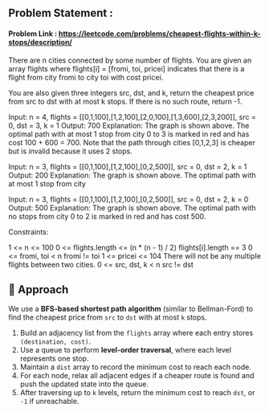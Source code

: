 ## Problem Statement : 
#### Problem Link : https://leetcode.com/problems/cheapest-flights-within-k-stops/description/
There are n cities connected by some number of flights. You are given an array flights where flights[i] = [fromi, toi, pricei] indicates that there is a flight from city fromi to city toi with cost pricei.

You are also given three integers src, dst, and k, return the cheapest price from src to dst with at most k stops. If there is no such route, return -1.

Input: n = 4, flights = [[0,1,100],[1,2,100],[2,0,100],[1,3,600],[2,3,200]], src = 0, dst = 3, k = 1
Output: 700
Explanation:
The graph is shown above.
The optimal path with at most 1 stop from city 0 to 3 is marked in red and has cost 100 + 600 = 700.
Note that the path through cities [0,1,2,3] is cheaper but is invalid because it uses 2 stops.

Input: n = 3, flights = [[0,1,100],[1,2,100],[0,2,500]], src = 0, dst = 2, k = 1
Output: 200
Explanation:
The graph is shown above.
The optimal path with at most 1 stop from city

Input: n = 3, flights = [[0,1,100],[1,2,100],[0,2,500]], src = 0, dst = 2, k = 0
Output: 500
Explanation:
The graph is shown above.
The optimal path with no stops from city 0 to 2 is marked in red and has cost 500.
 

Constraints:

1 <= n <= 100
0 <= flights.length <= (n * (n - 1) / 2)
flights[i].length == 3
0 <= fromi, toi < n
fromi != toi
1 <= pricei <= 104
There will not be any multiple flights between two cities.
0 <= src, dst, k < n
src != dst

## 🧠 Approach

We use a **BFS-based shortest path algorithm** (similar to Bellman-Ford) to find the cheapest price from `src` to `dst` with at most `k` stops.  
1. Build an adjacency list from the `flights` array where each entry stores `(destination, cost)`.  
2. Use a queue to perform **level-order traversal**, where each level represents one stop.  
3. Maintain a `dist` array to record the minimum cost to reach each node.  
4. For each node, relax all adjacent edges if a cheaper route is found and push the updated state into the queue.  
5. After traversing up to `k` levels, return the minimum cost to reach `dst`, or `-1` if unreachable.
